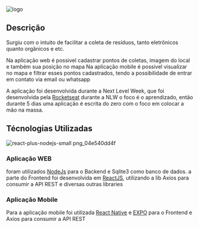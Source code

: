 ![logo](https://user-images.githubusercontent.com/55189046/83953150-578ea580-a814-11ea-8b29-256e968a5823.png)

## Descrição

Surgiu com o intuito de facilitar a coleta de resíduos, tanto eletrônicos quanto orgânicos e etc.

Na aplicação web é possivel cadastrar pontos de coletas, imagem do local e também sua posição no mapa
Na aplicação mobile é possivel visualizar no mapa e filtrar esses pontos cadastrados, tendo a possibilidade de entrar em contato via email ou whatsapp

A aplicação foi desenvolvida durante a Next Level Week, que foi desenvolvida pela <a href="https://rocketseat.com.br/">Rocketseat</a>
durante a NLW o foco é o aprendizado, então durante 5 dias uma aplicação é escrita do zero com o foco em colocar a mão na massa.

## Técnologias Utilizadas
![react-plus-nodejs-small png_04e540dd4f](https://user-images.githubusercontent.com/55189046/83953191-97558d00-a814-11ea-8fc2-14bf793553ae.png)

### Aplicação WEB
foram utilizados <a href="https://nodejs.org/en/">NodeJs</a> para o Backend e Sqlite3 como banco de dados.
a parte do Frontend foi desenvolvida em <a href="https://pt-br.reactjs.org/">ReactJS</a>, utilizando a lib Axios para consumir a API REST e diversas outras libraries

### Aplicação Mobile
Para a aplicação mobile foi utilizada <a href="https://reactnative.dev/">React Native</a> e <a href="https://expo.io/">EXPO</a> para o Frontend e Axios para consumir a API REST
